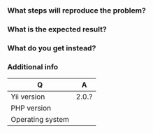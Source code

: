 <!--
Please use this issue tracker for bugs and feature requests only. In case you need support please use one of
Yii communities listed at https://github.com/yiisoft/yii2/wiki/communities
-->

### What steps will reproduce the problem?

### What is the expected result?

### What do you get instead?


### Additional info

| Q                | A
| ---------------- | ---
| Yii version      | 2.0.?
| PHP version      | 
| Operating system |
